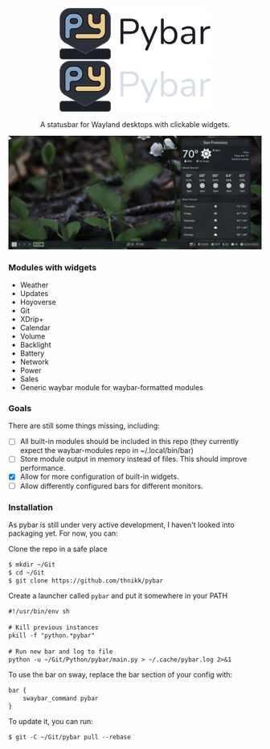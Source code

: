<p align="center">
    <img width="300" src="assets/pybar-light.png#gh-light-mode-only" alt="Pybar">
    <img width="300" src="assets/pybar-dark.png#gh-dark-mode-only" alt="Pybar">
</p>

<p align="center">
    A statusbar for Wayland desktops with clickable widgets.
</p>

![Screenshot](assets/screenshot.png)

### Modules with widgets
- Weather
- Updates
- Hoyoverse
- Git
- XDrip+
- Calendar
- Volume
- Backlight
- Battery
- Network
- Power
- Sales
- Generic waybar module for waybar-formatted modules

### Goals
There are still some things missing, including:
- [ ] All built-in modules should be included in this repo (they currently expect the waybar-modules repo in ~/.local/bin/bar)
- [ ] Store module output in memory instead of files. This should improve performance.
- [x] Allow for more configuration of built-in widgets.
- [ ] Allow differently configured bars for different monitors.

### Installation
As pybar is still under very active development, I haven't looked into packaging yet. For now, you can:

Clone the repo in a safe place

```
$ mkdir ~/Git
$ cd ~/Git
$ git clone https://github.com/thnikk/pybar
```

Create a launcher called `pybar` and put it somewhere in your PATH
```
#!/usr/bin/env sh

# Kill previous instances
pkill -f "python.*pybar"

# Run new bar and log to file
python -u ~/Git/Python/pybar/main.py > ~/.cache/pybar.log 2>&1
```

To use the bar on sway, replace the bar section of your config with:
```
bar {
    swaybar_command pybar
}
```

To update it, you can run:
```
$ git -C ~/Git/pybar pull --rebase
```
